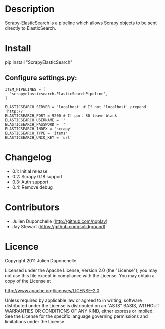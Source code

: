 Description
===========
Scrapy-ElasticSearch is a pipeline which allows Scrapy objects to be sent directly to ElasticSearch.

Install
=======
   pip install "ScrapyElasticSearch"

Configure settings.py:
----------------------
    ITEM_PIPELINES = [
      'scrapyelasticsearch.ElasticSearchPipeline',
    ]

    ELASTICSEARCH_SERVER = 'localhost' # If not 'localhost' prepend 'http://'
    ELASTICSEARCH_PORT = 9200 # If port 80 leave blank
    ELASTICSEARCH_USERNAME = ''
    ELASTICSEARCH_PASSWORD = ''
    ELASTICSEARCH_INDEX = 'scrapy'
    ELASTICSEARCH_TYPE = 'items'
    ELASTICSEARCH_UNIQ_KEY = 'url'

Changelog
=========

* 0.1: Initial release
* 0.2: Scrapy 0.18 support
* 0.3: Auth support
* 0.4: Remove debug

Contributors
=============
* Julien Duponchelle (http://github.com/noplay)
* Jay Stewart (https://github.com/solidground)

Licence
=======
Copyright 2011 Julien Duponchelle

Licensed under the Apache License, Version 2.0 (the "License");
you may not use this file except in compliance with the License.
You may obtain a copy of the License at

http://www.apache.org/licenses/LICENSE-2.0

Unless required by applicable law or agreed to in writing, software
distributed under the License is distributed on an "AS IS" BASIS,
WITHOUT WARRANTIES OR CONDITIONS OF ANY KIND, either express or implied.
See the License for the specific language governing permissions and
limitations under the License.
